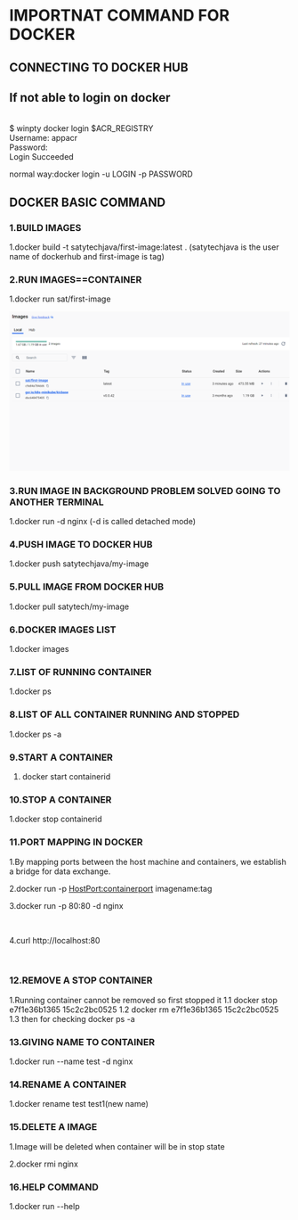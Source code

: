 # IMPORTNAT COMMAND FOR DOCKER

## CONNECTING TO DOCKER HUB

## If not able to login on docker

<br>
$ winpty docker login $ACR_REGISTRY
<br>
Username: appacr
<br>
Password:
<br>
Login Succeeded
<br>

normal way:docker login -u LOGIN -p PASSWORD

## DOCKER BASIC COMMAND

### 1.BUILD IMAGES

1.docker build -t satytechjava/first-image:latest .
  (satytechjava is the user name of dockerhub and first-image is tag)

### 2.RUN IMAGES==CONTAINER

1.docker run sat/first-image

![image will also be present in desktop](allimage/image10.png)

### 3.RUN IMAGE IN BACKGROUND PROBLEM SOLVED GOING TO ANOTHER TERMINAL

1.docker run -d nginx   (-d is called detached mode)


### 4.PUSH IMAGE TO DOCKER HUB

1.docker push satytechjava/my-image

### 5.PULL IMAGE FROM DOCKER HUB

1.docker pull satytech/my-image

### 6.DOCKER IMAGES LIST

1.docker images

### 7.LIST OF RUNNING CONTAINER

1.docker ps

### 8.LIST OF ALL CONTAINER RUNNING AND STOPPED

1.docker ps -a

### 9.START A CONTAINER

1. docker start containerid

### 10.STOP A CONTAINER

1.docker stop containerid

### 11.PORT MAPPING IN DOCKER

1.By mapping ports between the host machine and containers, we establish a bridge for data          exchange. 
<br>

2.docker run -p <HostPort:containerport> imagename:tag 
<br>

3.docker run -p 80:80 -d nginx

<br>

4.curl http://localhost:80

<br>

### 12.REMOVE A STOP CONTAINER

1.Running container cannot be removed so first stopped it 
  1.1 docker stop e7f1e36b1365 15c2c2bc0525
  1.2 docker rm e7f1e36b1365 15c2c2bc0525
  1.3 then for checking docker ps -a

### 13.GIVING NAME TO CONTAINER

1.docker run --name test -d nginx

### 14.RENAME A CONTAINER

1.docker rename test test1(new name)

### 15.DELETE A IMAGE

1.Image will be deleted when container will be in stop state

2.docker rmi nginx

### 16.HELP COMMAND

1.docker run --help

